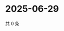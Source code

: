 # 2025-06-29

共 0 条

<!-- BEGIN ZHIHUQUESTIONS -->
<!-- 最后更新时间 Sun Jun 29 2025 17:11:20 GMT+0800 (China Standard Time) -->

<!-- END ZHIHUQUESTIONS -->
